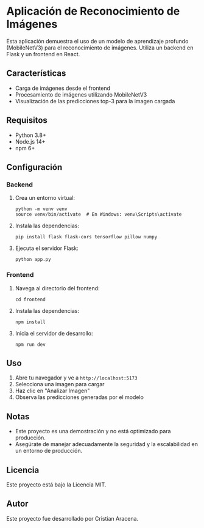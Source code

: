 # Aplicación de Reconocimiento de Imágenes

Esta aplicación demuestra el uso de un modelo de aprendizaje profundo (MobileNetV3) para el reconocimiento de imágenes. Utiliza un backend en Flask y un frontend en React.

## Características

- Carga de imágenes desde el frontend
- Procesamiento de imágenes utilizando MobileNetV3
- Visualización de las predicciones top-3 para la imagen cargada

## Requisitos

- Python 3.8+
- Node.js 14+
- npm 6+

## Configuración

### Backend

1. Crea un entorno virtual:
   ```
   python -m venv venv
   source venv/bin/activate  # En Windows: venv\Scripts\activate
   ```

2. Instala las dependencias:
   ```
   pip install flask flask-cors tensorflow pillow numpy
   ```

3. Ejecuta el servidor Flask:
   ```
   python app.py
   ```

### Frontend

1. Navega al directorio del frontend:
   ```
   cd frontend
   ```

2. Instala las dependencias:
   ```
   npm install
   ```

3. Inicia el servidor de desarrollo:
   ```
   npm run dev
   ```

## Uso

1. Abre tu navegador y ve a `http://localhost:5173`
2. Selecciona una imagen para cargar
3. Haz clic en "Analizar Imagen"
4. Observa las predicciones generadas por el modelo

## Notas

- Este proyecto es una demostración y no está optimizado para producción.
- Asegúrate de manejar adecuadamente la seguridad y la escalabilidad en un entorno de producción.

## Licencia

Este proyecto está bajo la Licencia MIT.

## Autor

Este proyecto fue desarrollado por Cristian Aracena.